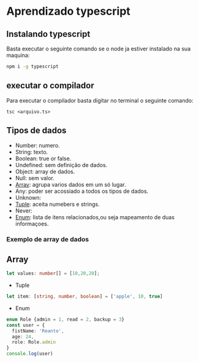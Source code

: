 # Aprendizado typescript

## Instalando typescript

Basta executar o seguinte comando se o node ja estiver instalado na sua maquina: 

```bash
npm i -g typescript
```

## executar o compilador

Para executar o compilador basta digitar no terminal o seguinte comando:

```hash
tsc <arquivo.ts>
```

## Tipos de dados

- Number: numero.
- String: texto.
- Boolean: true or false.
- Undefined: sem definição de dados.
- Object: array de dados.
- Null: sem valor.
- [Array](#array): agrupa varios dados em um só lugar.
- Any: poder ser acossiado a todos os tipos de dados.
- Unknown:
- [Tuple](#tuple): aceita numebers e strings.
- Never:
- [Enum](#enum): lista de itens relacionados,ou seja mapeamento de duas informaçoes.

### Exemplo de array de dados

<a id="array"></a>

## Array

```typescript
let values: number[] = [10,20,20];
```

<a id="tuple"></a>

- Tuple

```typescript
let item: [string, number, boolean] = ['apple', 10, true]
```

<a id="enum"></a>

- Enum

```typescript
enum Role {admin = 1, read = 2, backup = 3}
const user = {
  fistName: 'Reanto',
  age: 24,
  role: Role.admin 
}
console.log(user)
```
